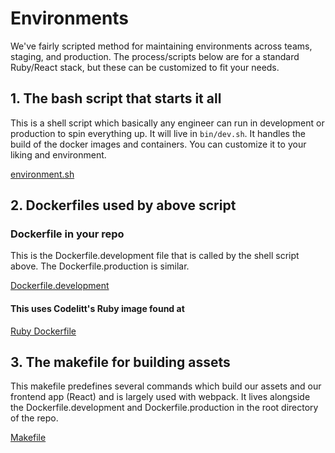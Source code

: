Environments 
=======

We've fairly scripted method for maintaining environments across teams, staging, and production. The process/scripts below are for a standard Ruby/React stack, but these can be customized to fit your needs.

## 1. The bash script that starts it all
This is a shell script which basically any engineer can run in development or production to spin everything up. 
It will live in `bin/dev.sh`.
It handles the build of the docker images and containers. You can customize it to your liking and environment.

[environment.sh](https://github.com/codelittinc/incubator-resources/blob/master/dev_best_practices/environment/environment.sh)

## 2. Dockerfiles used by above script 

### Dockerfile in your repo

This is the Dockerfile.development file that is called by the shell script above. The Dockerfile.production is similar.

[Dockerfile.development](https://github.com/codelittinc/dockerfiles/blob/master/ruby/Dockerfile)

#### This uses Codelitt's Ruby image found at

[Ruby Dockerfile](https://github.com/codelittinc/dockerfiles/blob/master/ruby/Dockerfile)

## 3. The makefile for building assets

This makefile predefines several commands which build our assets and our frontend app (React) and is largely used with webpack. It lives alongside the Dockerfile.development and Dockerfile.production in the root directory of the repo.  

[Makefile](https://github.com/codelittinc/incubator-resources/blob/master/dev_best_practices/environment/Makefile)
